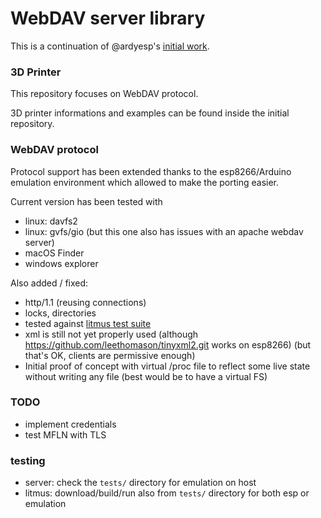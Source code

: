 # WebDAV server library

This is a continuation of @ardyesp's [initial work](https://github.com/ardyesp/ESPWebDAV).

### 3D Printer

This repository focuses on WebDAV protocol.

3D printer informations and examples can be found inside the initial repository.

### WebDAV protocol

Protocol support has been extended thanks to the esp8266/Arduino emulation
environment which allowed to make the porting easier.

Current version has been tested with 
- linux: davfs2
- linux: gvfs/gio (but this one also has issues with an apache webdav server)
- macOS Finder
- windows explorer

Also added / fixed:
- http/1.1 (reusing connections)
- locks, directories
- tested against [litmus test suite](http://www.webdav.org/neon/litmus)
- xml is still not yet properly used
(although https://github.com/leethomason/tinyxml2.git works on esp8266)
(but that's OK, clients are permissive enough)
- Initial proof of concept with virtual /proc file
to reflect some live state without writing any file
(best would be to have a virtual FS)

### TODO

- implement credentials
- test MFLN with TLS

### testing

- server: check the `tests/` directory for emulation on host
- litmus: download/build/run also from `tests/` directory
for both esp or emulation
